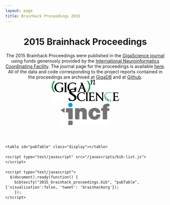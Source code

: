 ```yaml
---
layout: page
title: Brainhack Proceedings 2015
---
```


<div class="container" id="pubtable">
  <header>
          <h1>2015 Brainhack Proceedings</h1>
          The 2015 Brainhack Proceedings were published in the <a href="http://gigascience.biomedcentral.com/">GigaScience journal</a> using funds generously provided by the <a href="http://www.incf.org">International Neuroinformatics Coordinating Facility</a>. The journal page for the proceedings is available <a href="http://gigascience.biomedcentral.com/articles/10.1186/s13742-016-0147-0">here</a>. All of the data and code corresponding to the project reports contained in the proceedings are archived at <a href="http://gigadb.org/dataset/100215">GigaDB</a> and at <a href="https://github.com/brainhack-proceedings-2015">Github</a>.
         <div class="row top20 text-center">
         <div class="col-lg-10 col-lg-offset-1 col-md-10 col-md-offset-1 col-sm-10 col-sm-offset-1 col-xs-10 col-xs-offset-1">
            <div class="col-lg-5 col-lg-offset-0 col-md-5 col-md-offset-0 col-sm-5 col-sm-offset-0 col-xs-10 col-xs-offset-1">
                <center><a href="http://gigascience.biomedcentral.com" target="_blank"><img src="/images/gigascience.gif"></a></center>                    
            </div>
            <!-- <div class="col-lg-4 col-lg-offset-0 col-md-4 col-md-offset-0 col-sm-4 col-sm-offset-0 col-xs-10 col-xs-offset-1">
                <center><a href="http://gigadb.org/dataset/100215" target="_blank"><img src="/images/gigadb.jpg"></a></center>                    
            </div> -->
            <div class="col-lg-5 col-lg-offset-2 col-md-5 col-md-offset-2 col-sm-5 col-sm-offset-2 col-xs-10 col-xs-offset-1">
                <center><a href="http://www.incf.org" target="_blank"><img src="/assets/images/incf_logo.png"></a></center>                    
            </div>
      </div>      
      </div>
  </header>
  <section id="main_content">
    <noscript>
    <!-- bibtex source hidden by default, show it if JS disabled -->
      <style>
        #bibtex { display: block;}
      </style>
    </noscript>

    <table id="pubTable" class="display"></table>

    <script type="text/javascript" src="/javascripts/bib-list.js"></script>

    <script type="text/javascript">
      $(document).ready(function() {
        bibtexify("2015_brainhack_proceedings.bib", "pubTable", {'visualization':false, 'tweet': 'brainhackorg'});
        });
    </script>
  </section>
  <footer>  </footer>
</div>
